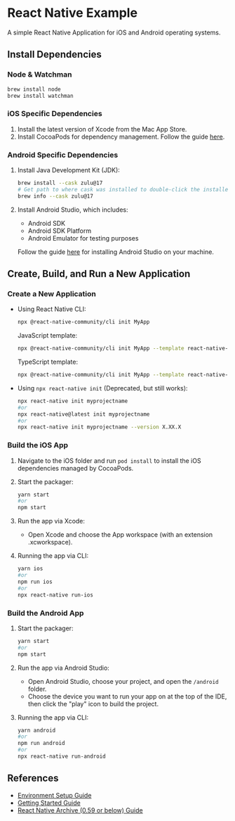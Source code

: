 # React Native Example

A simple React Native Application for iOS and Android operating systems.

## Install Dependencies

### Node & Watchman

```bash
brew install node
brew install watchman
```

### iOS Specific Dependencies

1. Install the latest version of Xcode from the Mac App Store.
2. Install CocoaPods for dependency management. Follow the guide [here](https://guides.cocoapods.org/using/getting-started.html).

### Android Specific Dependencies

1. Install Java Development Kit (JDK):

   ```bash
   brew install --cask zulu@17
   # Get path to where cask was installed to double-click the installer
   brew info --cask zulu@17
   ```

2. Install Android Studio, which includes:
   - Android SDK
   - Android SDK Platform
   - Android Emulator for testing purposes

   Follow the guide [here](https://developer.android.com/studio/install) for installing Android Studio on your machine.

## Create, Build, and Run a New Application

### Create a New Application

- Using React Native CLI:

  ```bash
  npx @react-native-community/cli init MyApp
  ```

  JavaScript template:

  ```bash
  npx @react-native-community/cli init MyApp --template react-native-template-js
  ```

  TypeScript template:

  ```bash
  npx @react-native-community/cli init MyApp --template react-native-template-typescript
  ```

- Using `npx react-native init` (Deprecated, but still works):

  ```bash
  npx react-native init myprojectname
  #or
  npx react-native@latest init myprojectname
  #or
  npx react-native init myprojectname --version X.XX.X
  ```

### Build the iOS App

1. Navigate to the iOS folder and run `pod install` to install the iOS dependencies managed by CocoaPods.
2. Start the packager:

   ```bash
   yarn start
   #or
   npm start
   ```

3. Run the app via Xcode:
   - Open Xcode and choose the App workspace (with an extension .xcworkspace).

4. Running the app via CLI:

   ```bash
   yarn ios
   #or
   npm run ios
   #or
   npx react-native run-ios
   ```

### Build the Android App

1. Start the packager:

   ```bash
   yarn start
   #or
   npm start
   ```

2. Run the app via Android Studio:
   - Open Android Studio, choose your project, and open the `/android` folder.
   - Choose the device you want to run your app on at the top of the IDE, then click the "play" icon to build the project.

3. Running the app via CLI:

   ```bash
   yarn android
   #or
   npm run android
   #or
   npx react-native run-android
   ```

## References

- [Environment Setup Guide](https://reactnative.dev/docs/environment-setup)
- [Getting Started Guide](https://reactnative.dev/docs/getting-started)
- [React Native Archive (0.59 or below) Guide](https://archive.reactnative.dev/docs/getting-started)
